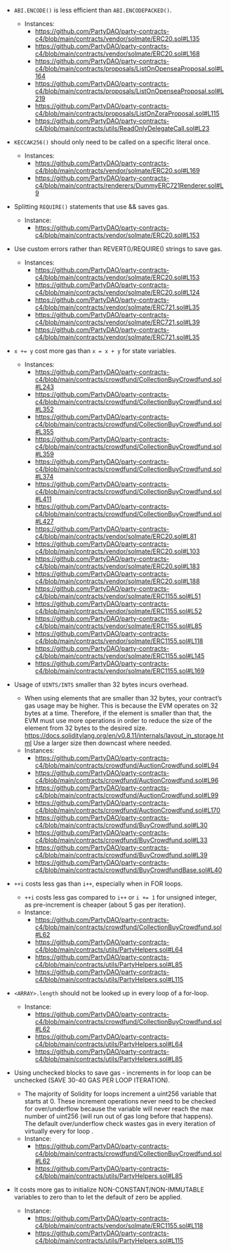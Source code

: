 
- `ABI.ENCODE()` is less efficient than `ABI.ENCODEPACKED()`.
	- Instances: 
		- https://github.com/PartyDAO/party-contracts-c4/blob/main/contracts/vendor/solmate/ERC20.sol#L135
		- https://github.com/PartyDAO/party-contracts-c4/blob/main/contracts/vendor/solmate/ERC20.sol#L168
		- https://github.com/PartyDAO/party-contracts-c4/blob/main/contracts/proposals/ListOnOpenseaProposal.sol#L164
		- https://github.com/PartyDAO/party-contracts-c4/blob/main/contracts/proposals/ListOnOpenseaProposal.sol#L219
		- https://github.com/PartyDAO/party-contracts-c4/blob/main/contracts/proposals/ListOnZoraProposal.sol#L115
		- https://github.com/PartyDAO/party-contracts-c4/blob/main/contracts/utils/ReadOnlyDelegateCall.sol#L23



- `KECCAK256()` should only need to be called on a specific literal once.
	- Instances: 
		- https://github.com/PartyDAO/party-contracts-c4/blob/main/contracts/vendor/solmate/ERC20.sol#L169
		- https://github.com/PartyDAO/party-contracts-c4/blob/main/contracts/renderers/DummyERC721Renderer.sol#L9


- Splitting `REQUIRE()` statements that use && saves gas.
	- Instance:
		- https://github.com/PartyDAO/party-contracts-c4/blob/main/contracts/vendor/solmate/ERC20.sol#L153


- Use custom errors rather than REVERT()/REQUIRE() strings to save gas.
	- Instances:
		- https://github.com/PartyDAO/party-contracts-c4/blob/main/contracts/vendor/solmate/ERC20.sol#L153
		- https://github.com/PartyDAO/party-contracts-c4/blob/main/contracts/vendor/solmate/ERC20.sol#L124
		- https://github.com/PartyDAO/party-contracts-c4/blob/main/contracts/vendor/solmate/ERC721.sol#L35
		- https://github.com/PartyDAO/party-contracts-c4/blob/main/contracts/vendor/solmate/ERC721.sol#L39
		- https://github.com/PartyDAO/party-contracts-c4/blob/main/contracts/vendor/solmate/ERC721.sol#L35



- `x += y` cost more gas than `x = x + y` for state variables.
	- Instances:
		- https://github.com/PartyDAO/party-contracts-c4/blob/main/contracts/crowdfund/CollectionBuyCrowdfund.sol#L243
		- https://github.com/PartyDAO/party-contracts-c4/blob/main/contracts/crowdfund/CollectionBuyCrowdfund.sol#L352
		- https://github.com/PartyDAO/party-contracts-c4/blob/main/contracts/crowdfund/CollectionBuyCrowdfund.sol#L355
		- https://github.com/PartyDAO/party-contracts-c4/blob/main/contracts/crowdfund/CollectionBuyCrowdfund.sol#L359
		- https://github.com/PartyDAO/party-contracts-c4/blob/main/contracts/crowdfund/CollectionBuyCrowdfund.sol#L374
		- https://github.com/PartyDAO/party-contracts-c4/blob/main/contracts/crowdfund/CollectionBuyCrowdfund.sol#L411
		- https://github.com/PartyDAO/party-contracts-c4/blob/main/contracts/crowdfund/CollectionBuyCrowdfund.sol#L427
		- https://github.com/PartyDAO/party-contracts-c4/blob/main/contracts/vendor/solmate/ERC20.sol#L81
		- https://github.com/PartyDAO/party-contracts-c4/blob/main/contracts/vendor/solmate/ERC20.sol#L103
		- https://github.com/PartyDAO/party-contracts-c4/blob/main/contracts/vendor/solmate/ERC20.sol#L183
		- https://github.com/PartyDAO/party-contracts-c4/blob/main/contracts/vendor/solmate/ERC20.sol#L188
		- https://github.com/PartyDAO/party-contracts-c4/blob/main/contracts/vendor/solmate/ERC1155.sol#L51
		- https://github.com/PartyDAO/party-contracts-c4/blob/main/contracts/vendor/solmate/ERC1155.sol#L52
		- https://github.com/PartyDAO/party-contracts-c4/blob/main/contracts/vendor/solmate/ERC1155.sol#L85
		- https://github.com/PartyDAO/party-contracts-c4/blob/main/contracts/vendor/solmate/ERC1155.sol#L118
		- https://github.com/PartyDAO/party-contracts-c4/blob/main/contracts/vendor/solmate/ERC1155.sol#L145
		- https://github.com/PartyDAO/party-contracts-c4/blob/main/contracts/vendor/solmate/ERC1155.sol#L169



- Usage of `UINTS/INTS` smaller than 32 bytes incurs overhead.
	-  When using elements that are smaller than 32 bytes, your contract’s gas usage may be higher. This is because the EVM operates on 32 bytes at a time. Therefore, if the element is smaller than that, the EVM must use more operations in order to reduce the size of the element from 32 bytes to the desired size. https://docs.soliditylang.org/en/v0.8.11/internals/layout_in_storage.html Use a larger size then downcast where needed.
	- Instances:
		- https://github.com/PartyDAO/party-contracts-c4/blob/main/contracts/crowdfund/AuctionCrowdfund.sol#L94
		- https://github.com/PartyDAO/party-contracts-c4/blob/main/contracts/crowdfund/AuctionCrowdfund.sol#L96
		- https://github.com/PartyDAO/party-contracts-c4/blob/main/contracts/crowdfund/AuctionCrowdfund.sol#L99
		- https://github.com/PartyDAO/party-contracts-c4/blob/main/contracts/crowdfund/AuctionCrowdfund.sol#L170
		- https://github.com/PartyDAO/party-contracts-c4/blob/main/contracts/crowdfund/BuyCrowdfund.sol#L30
		- https://github.com/PartyDAO/party-contracts-c4/blob/main/contracts/crowdfund/BuyCrowdfund.sol#L33
		- https://github.com/PartyDAO/party-contracts-c4/blob/main/contracts/crowdfund/BuyCrowdfund.sol#L39
		- https://github.com/PartyDAO/party-contracts-c4/blob/main/contracts/crowdfund/BuyCrowdfundBase.sol#L40



- `++i` costs less gas than `i++`, especially when in FOR loops.
	- `++i` costs less gas compared to `i++` or `i += 1` for unsigned integer, as pre-increment is cheaper (about 5 gas per iteration).
	- Instance: 
		- https://github.com/PartyDAO/party-contracts-c4/blob/main/contracts/crowdfund/CollectionBuyCrowdfund.sol#L62
		- https://github.com/PartyDAO/party-contracts-c4/blob/main/contracts/utils/PartyHelpers.sol#L64
		- https://github.com/PartyDAO/party-contracts-c4/blob/main/contracts/utils/PartyHelpers.sol#L85
		- https://github.com/PartyDAO/party-contracts-c4/blob/main/contracts/utils/PartyHelpers.sol#L115


- `<ARRAY>.length` should not be looked up in every loop of a for-loop.
	- Instance: 
		- https://github.com/PartyDAO/party-contracts-c4/blob/main/contracts/crowdfund/CollectionBuyCrowdfund.sol#L62
		- https://github.com/PartyDAO/party-contracts-c4/blob/main/contracts/utils/PartyHelpers.sol#L64
		- https://github.com/PartyDAO/party-contracts-c4/blob/main/contracts/utils/PartyHelpers.sol#L85
	



- Using unchecked blocks to save gas - increments in for loop can be unchecked (SAVE 30-40 GAS PER LOOP ITERATION).
	- The majority of Solidity for loops increment a uint256 variable that starts at 0. These increment operations never need to be checked for over/underflow because the variable will never reach the max number of uint256 (will run out of gas long before that happens). The default over/underflow check wastes gas in every iteration of virtually every for loop .
	- Instance: 
		- https://github.com/PartyDAO/party-contracts-c4/blob/main/contracts/crowdfund/CollectionBuyCrowdfund.sol#L62
		- https://github.com/PartyDAO/party-contracts-c4/blob/main/contracts/utils/PartyHelpers.sol#L85



-  It costs more gas to initialize NON-CONSTANT/NON-IMMUTABLE variables to zero than to let the default of zero be applied.
	- Instance: 
		- https://github.com/PartyDAO/party-contracts-c4/blob/main/contracts/vendor/solmate/ERC1155.sol#L118
		- https://github.com/PartyDAO/party-contracts-c4/blob/main/contracts/utils/PartyHelpers.sol#L115